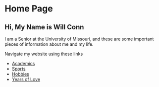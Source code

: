 # Home Page
## Hi, My Name is Will Conn

I am a Senior at the University of Missouri, and these are some important pieces of information about me and my life.

Navigate my website using these links

* [Academics](./academics.md)
* [Sports](./sports.md)
* [Hobbies](./hobby.md)
* [Years of Love](./.md)

